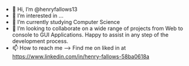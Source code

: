 - 👋 Hi, I’m @henryfallows13
- 👀 I’m interested in ...
- 🌱 I’m currently studying Computer Science
- 💞️ I’m looking to collaborate on a wide range of projects from Web to console to GUI Applications. Happy to assist in any step of the development process.
- 📫 How to reach me --> Find me on liked in at https://www.linkedin.com/in/henry-fallows-58ba0618a 

<!---
henryfallows13/henryfallows13 is a ✨ special ✨ repository because its `README.md` (this file) appears on your GitHub profile.
You can click the Preview link to take a look at your changes.
--->
